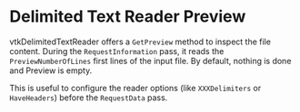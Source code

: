 # Delimited Text Reader Preview

vtkDelimitedTextReader offers a `GetPreview` method to inspect the file
content.  During the `RequestInformation` pass, it reads the
`PreviewNumberOfLines` first lines of the input file.  By default, nothing is
done and Preview is empty.

This is useful to configure the reader options (like `XXXDelimiters` or
`HaveHeaders`) before the `RequestData` pass.
